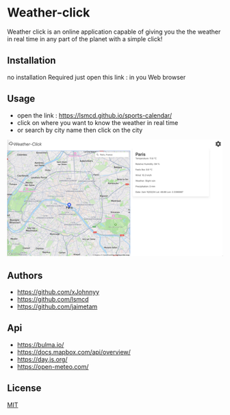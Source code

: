 # Weather-click

Weather click is an online application capable of giving you the the weather in real time in any part of the planet with a simple 
click!

## Installation

no installation Required just open this link :   in you Web browser  


## Usage
- open the link : https://lsmcd.github.io/sports-calendar/
- click on where you want to know the weather in real time 
- or search by city name then click on the city 

![Image of Completed Website](assets/Screenshot%202024-02-14%20at%207.22.12%20PM.png)


## Authors 

- https://github.com/xJohnnyy
- https://github.com/lsmcd
- https://github.com/jaimetam

## Api
-  https://bulma.io/
-  https://docs.mapbox.com/api/overview/
-  https://day.js.org/
-  https://open-meteo.com/


## License

[MIT](https://choosealicense.com/licenses/mit/)
